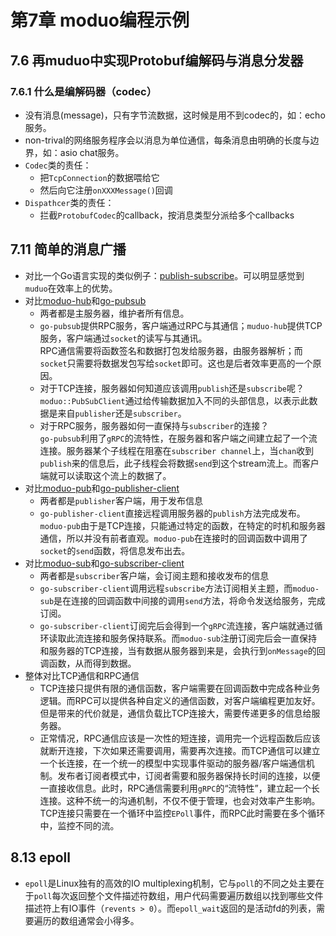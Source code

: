 # 第7章 moduo编程示例
## 7.6 再muduo中实现Protobuf编解码与消息分发器
### 7.6.1 什么是编解码器（codec）
* 没有消息(message)，只有字节流数据，这时候是用不到codec的，如：echo服务。
* non-trival的网络服务程序会以消息为单位通信，每条消息由明确的长度与边界，如：asio chat服务。
* `Codec`类的责任：
    - 把`TcpConnection`的数据喂给它
    - 然后向它注册`onXXXMessage()`回调
* `Dispathcer`类的责任：
    - 拦截`ProtobufCodec`的callback，按消息类型分派给多个callbacks

## 7.11 简单的消息广播
* 对比一个Go语言实现的类似例子：[publish-subscribe](https://github.com/yuxiang660/Advanced-Go-Programming/tree/master/code/grpc/publish-subscribe)。可以明显感觉到`muduo`在效率上的优势。
* 对比[moduo-hub](https://github.com/chenshuo/muduo/blob/master/examples/hub/hub.cc)和[go-pubsub](https://github.com/yuxiang660/Advanced-Go-Programming/blob/master/code/grpc/publish-subscribe/pubsub-server.go)
    - 两者都是主服务器，维护者所有信息。
    - `go-pubsub`提供RPC服务，客户端通过RPC与其通信；`muduo-hub`提供TCP服务，客户端通过`socket`的读写与其通讯。<br>
    RPC通信需要将函数签名和数据打包发给服务器，由服务器解析；而`socket`只需要将数据发包写给`socket`即可。这也是后者效率更高的一个原因。<br>
    - 对于TCP连接，服务器如何知道应该调用`publish`还是`subscribe`呢？<br>
    `moduo::PubSubClient`通过给传输数据加入不同的头部信息，以表示此数据是来自`publisher`还是`subscriber`。
    - 对于RPC服务，服务器如何一直保持与`subscriber`的连接？<br>
    `go-pubsub`利用了`gRPC`的流特性，在服务器和客户端之间建立起了一个流连接。服务器某个子线程在阻塞在`subscriber channel`上，当`chan`收到`publish`来的信息后，此子线程会将数据`send`到这个stream流上。而客户端就可以读取这个流上的数据了。
* 对比[moduo-pub](https://github.com/chenshuo/muduo/blob/master/examples/hub/pub.cc)和[go-publisher-client](https://github.com/yuxiang660/Advanced-Go-Programming/blob/master/code/grpc/publish-subscribe/publisher-client.go)
    - 两者都是`publisher`客户端，用于发布信息
    - `go-publisher-client`直接远程调用服务器的`publish`方法完成发布。`moduo-pub`由于是TCP连接，只能通过特定的函数，在特定的时机和服务器通信，所以并没有前者直观。`moduo-pub`在连接时的回调函数中调用了`socket`的`send`函数，将信息发布出去。
* 对比[moduo-sub](https://github.com/chenshuo/muduo/blob/master/examples/hub/sub.cc)和[go-subscriber-client](https://github.com/yuxiang660/Advanced-Go-Programming/blob/master/code/grpc/publish-subscribe/subscriber-client.go)
    - 两者都是`subscriber`客户端，会订阅主题和接收发布的信息
    - `go-subscriber-client`调用远程`subscribe`方法订阅相关主题，而`moduo-sub`是在连接的回调函数中间接的调用`send`方法，将命令发送给服务，完成订阅。
    - `go-subscriber-client`订阅完后会得到一个`gRPC`流连接，客户端就通过循环读取此流连接和服务保持联系。而`moduo-sub`注册订阅完后会一直保持和服务器的TCP连接，当有数据从服务器到来是，会执行到`onMessage`的回调函数，从而得到数据。
* 整体对比TCP通信和RPC通信
    - TCP连接只提供有限的通信函数，客户端需要在回调函数中完成各种业务逻辑。而RPC可以提供各种自定义的通信函数，对客户端编程更加友好。但是带来的代价就是，通信负载比TCP连接大，需要传递更多的信息给服务器。
    - 正常情况，RPC通信应该是一次性的短连接，调用完一个远程函数后应该就断开连接，下次如果还需要调用，需要再次连接。而TCP通信可以建立一个长连接，在一个统一的模型中实现事件驱动的服务器/客户端通信机制。发布者订阅者模式中，订阅者需要和服务器保持长时间的连接，以便一直接收信息。此时，RPC通信需要利用`gRPC`的“流特性”，建立起一个长连接。这种不统一的沟通机制，不仅不便于管理，也会对效率产生影响。TCP连接只需要在一个循环中监控`EPoll`事件，而RPC此时需要在多个循环中，监控不同的流。

## 8.13 epoll
* `epoll`是Linux独有的高效的IO multiplexing机制，它与`poll`的不同之处主要在于`poll`每次返回整个文件描述符数组，用户代码需要遍历数组以找到哪些文件描述符上有IO事件（`revents > 0`）。而`epoll_wait`返回的是活动fd的列表，需要遍历的数组通常会小得多。


